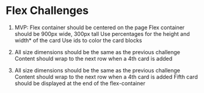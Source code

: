 # Flex Challenges

1. MVP:
   Flex container should be centered on the page
   Flex container should be 900px wide, 300px tall
   Use percentages for the height and width\* of the card
   Use ids to color the card blocks

2. All size dimensions should be the same as the previous challenge
   Content should wrap to the next row when a 4th card is added

3. All size dimensions should be the same as the previous challenge
   Content should wrap to the next row when a 4th card is added
   Fifth card should be displayed at the end of the flex-container
